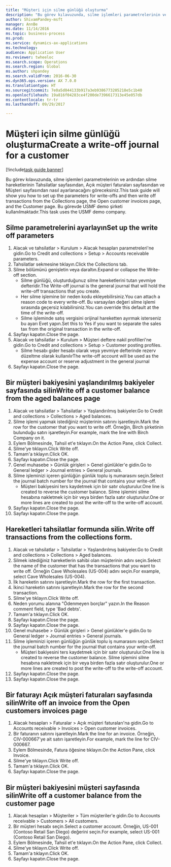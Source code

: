 ```yaml
--- 
title: "Müşteri için silme günlüğü oluşturma"
description: "Bu görev kılavuzunda, silme işlemleri parametrelerinin ve ardından silme hareketlerinin Tahsilatlar sayfasından, Açık müşteri faturaları sayfasından ve Müşteri sayfasından nasıl ayarlanacağını göreceksiniz."
author: ShivamPandey-msft
manager: AnnBe
ms.date: 11/14/2016
ms.topic: business-process
ms.prod: 
ms.service: dynamics-ax-applications
ms.technology: 
audience: Application User
ms.reviewer: twheeloc
ms.search.scope: Operations
ms.search.region: Global
ms.author: shpandey
ms.search.validFrom: 2016-06-30
ms.dyn365.ops.version: AX 7.0.0
ms.translationtype: HT
ms.sourcegitcommit: 7e0a5d044133b917a3eb9386773205218e5c1b40
ms.openlocfilehash: 19a816f04283ce4f200de7396617313e45e057db
ms.contentlocale: tr-tr
ms.lasthandoff: 09/29/2017

---
```

# <a name="create-a-write-off-journal-for-a-customer"></a><span data-ttu-id="0ea00-103">Müşteri için silme günlüğü oluşturma</span><span class="sxs-lookup"><span data-stu-id="0ea00-103">Create a write-off journal for a customer</span></span>

[!include[task guide banner](../../includes/task-guide-banner.md)]

<span data-ttu-id="0ea00-104">Bu görev kılavuzunda, silme işlemleri parametrelerinin ve ardından silme hareketlerinin Tahsilatlar sayfasından, Açık müşteri faturaları sayfasından ve Müşteri sayfasından nasıl ayarlanacağını göreceksiniz.</span><span class="sxs-lookup"><span data-stu-id="0ea00-104">This task guide will show you how to set up the parameters for write-offs and then write off transactions from the Collections page, the Open customer invoices page, and the Customer page.</span></span> <span data-ttu-id="0ea00-105">Bu görevde USMF demo şirketi kullanılmaktadır.</span><span class="sxs-lookup"><span data-stu-id="0ea00-105">This task uses the USMF demo company.</span></span>


## <a name="set-up-the-write-off-parameters"></a><span data-ttu-id="0ea00-106">Silme parametrelerini ayarlayın</span><span class="sxs-lookup"><span data-stu-id="0ea00-106">Set up the write off parameters</span></span>
1. <span data-ttu-id="0ea00-107">Alacak ve tahsilatlar > Kurulum > Alacak hesapları parametreleri'ne gidin.</span><span class="sxs-lookup"><span data-stu-id="0ea00-107">Go to Credit and collections > Setup > Accounts receivable parameters.</span></span>
2. <span data-ttu-id="0ea00-108">Tahsilatlar sekmesine tıklayın.</span><span class="sxs-lookup"><span data-stu-id="0ea00-108">Click the Collections tab.</span></span>
3. <span data-ttu-id="0ea00-109">Silme bölümünü genişletin veya daraltın.</span><span class="sxs-lookup"><span data-stu-id="0ea00-109">Expand or collapse the Write-off section.</span></span>
    * <span data-ttu-id="0ea00-110">Silme günlüğü, oluşturduğunuz silme hareketlerini tutan yevmiye defteridir.</span><span class="sxs-lookup"><span data-stu-id="0ea00-110">The Write-off journal is the general journal that will hold the write-off transactions that you create.</span></span>  
    * <span data-ttu-id="0ea00-111">Her silme işlemine bir neden kodu ekleyebilirsiniz.</span><span class="sxs-lookup"><span data-stu-id="0ea00-111">You can attach a reason code to every write-off.</span></span> <span data-ttu-id="0ea00-112">Bu varsayılan değeri silme işlemi sırasında geçersiz kılabilirsiniz.</span><span class="sxs-lookup"><span data-stu-id="0ea00-112">You can override this default at the time of the write-off.</span></span>  
    * <span data-ttu-id="0ea00-113">Silme işleminde satış vergisini orijinal hareketten ayırmak isterseniz bu ayarı Evet yapın.</span><span class="sxs-lookup"><span data-stu-id="0ea00-113">Set this to Yes if you want to separate the sales tax from the original transaction in the write-off.</span></span>  
4. <span data-ttu-id="0ea00-114">Sayfayı kapatın.</span><span class="sxs-lookup"><span data-stu-id="0ea00-114">Close the page.</span></span>
5. <span data-ttu-id="0ea00-115">Alacak ve tahsilatlar > Kurulum > Müşteri deftere nakil profilleri'ne gidin.</span><span class="sxs-lookup"><span data-stu-id="0ea00-115">Go to Credit and collections > Setup > Customer posting profiles.</span></span>
    * <span data-ttu-id="0ea00-116">Silme hesabı gider hesabı olarak veya yevmiye defterinde rezerv düzeltme olarak kullanılır</span><span class="sxs-lookup"><span data-stu-id="0ea00-116">The write-off account will be used as the expense account or reserve adjustment in the general journal</span></span>   
6. <span data-ttu-id="0ea00-117">Sayfayı kapatın.</span><span class="sxs-lookup"><span data-stu-id="0ea00-117">Close the page.</span></span>

## <a name="write-off-a-customer-balance-from-the-aged-balances-page"></a><span data-ttu-id="0ea00-118">Bir müşteri bakiyesini yaşlandırılmış bakiyeler sayfasında silin</span><span class="sxs-lookup"><span data-stu-id="0ea00-118">Write off a customer balance from the aged balances page</span></span>
1. <span data-ttu-id="0ea00-119">Alacak ve tahsilatlar > Tahsilatlar > Yaşlandırılmış bakiyeler.</span><span class="sxs-lookup"><span data-stu-id="0ea00-119">Go to Credit and collections > Collections > Aged balances.</span></span>
2. <span data-ttu-id="0ea00-120">Silme işlemi yapmak istediğiniz müşterinin satırını işaretleyin.</span><span class="sxs-lookup"><span data-stu-id="0ea00-120">Mark the row for the customer that you want to write off.</span></span> <span data-ttu-id="0ea00-121">Örneğin, Birch şirketinin bulunduğu satırı işaretleyin.</span><span class="sxs-lookup"><span data-stu-id="0ea00-121">For example, mark the line with Birch Company on it.</span></span>
3. <span data-ttu-id="0ea00-122">Eylem Bölmesinde, Tahsil et'e tıklayın.</span><span class="sxs-lookup"><span data-stu-id="0ea00-122">On the Action Pane, click Collect.</span></span>
4. <span data-ttu-id="0ea00-123">Silme'ye tıklayın.</span><span class="sxs-lookup"><span data-stu-id="0ea00-123">Click Write off.</span></span>
5. <span data-ttu-id="0ea00-124">Tamam'a tıklayın.</span><span class="sxs-lookup"><span data-stu-id="0ea00-124">Click OK.</span></span>
6. <span data-ttu-id="0ea00-125">Sayfayı kapatın.</span><span class="sxs-lookup"><span data-stu-id="0ea00-125">Close the page.</span></span>
7. <span data-ttu-id="0ea00-126">Genel muhasebe > Günlük girişleri > Genel günlükler'e gidin.</span><span class="sxs-lookup"><span data-stu-id="0ea00-126">Go to General ledger > Journal entries > General journals.</span></span>
8. <span data-ttu-id="0ea00-127">Silme işleminizi içeren günlüğün günlük toplu iş numarasını seçin.</span><span class="sxs-lookup"><span data-stu-id="0ea00-127">Select the journal batch number for the journal that contains your write-off.</span></span>
    * <span data-ttu-id="0ea00-128">Müşteri bakiyesini ters kaydetmek için bir satır oluşturulur.</span><span class="sxs-lookup"><span data-stu-id="0ea00-128">One line is created to reverse the customer balance.</span></span> <span data-ttu-id="0ea00-129">Silme işlemini silme hesabına nakletmek için bir veya birden fazla satır oluşturulur.</span><span class="sxs-lookup"><span data-stu-id="0ea00-129">One or more lines are created to post the write-off to the write-off account.</span></span>  
9. <span data-ttu-id="0ea00-130">Sayfayı kapatın.</span><span class="sxs-lookup"><span data-stu-id="0ea00-130">Close the page.</span></span>
10. <span data-ttu-id="0ea00-131">Sayfayı kapatın.</span><span class="sxs-lookup"><span data-stu-id="0ea00-131">Close the page.</span></span>

## <a name="write-off-transactions-from-the-collections-form"></a><span data-ttu-id="0ea00-132">Hareketleri tahsilatlar formunda silin.</span><span class="sxs-lookup"><span data-stu-id="0ea00-132">Write off transactions from the collections form.</span></span>
1. <span data-ttu-id="0ea00-133">Alacak ve tahsilatlar > Tahsilatlar > Yaşlandırılmış bakiyeler.</span><span class="sxs-lookup"><span data-stu-id="0ea00-133">Go to Credit and collections > Collections > Aged balances.</span></span>
2. <span data-ttu-id="0ea00-134">Silmek istediğiniz hareketlerin sahibi olan müşterinin adını seçin.</span><span class="sxs-lookup"><span data-stu-id="0ea00-134">Select the name of the customer that has the transactions that you want to write off.</span></span> <span data-ttu-id="0ea00-135">Örneğin Cave Wholesales (US-004) adını seçin.</span><span class="sxs-lookup"><span data-stu-id="0ea00-135">For example, select Cave Wholesales (US-004).</span></span>
3. <span data-ttu-id="0ea00-136">İlk hareketin satırını işaretleyin.</span><span class="sxs-lookup"><span data-stu-id="0ea00-136">Mark the row for the first transaction.</span></span>
4. <span data-ttu-id="0ea00-137">İkinci hareketin satırını işaretleyin.</span><span class="sxs-lookup"><span data-stu-id="0ea00-137">Mark the row for the second transaction.</span></span>
5. <span data-ttu-id="0ea00-138">Silme'ye tıklayın.</span><span class="sxs-lookup"><span data-stu-id="0ea00-138">Click Write off.</span></span>
6. <span data-ttu-id="0ea00-139">Neden yorumu alanına "Ödenmeyen borçlar" yazın.</span><span class="sxs-lookup"><span data-stu-id="0ea00-139">In the Reason comment field, type 'Bad debts'.</span></span>
7. <span data-ttu-id="0ea00-140">Tamam'a tıklayın.</span><span class="sxs-lookup"><span data-stu-id="0ea00-140">Click OK.</span></span>
8. <span data-ttu-id="0ea00-141">Sayfayı kapatın.</span><span class="sxs-lookup"><span data-stu-id="0ea00-141">Close the page.</span></span>
9. <span data-ttu-id="0ea00-142">Sayfayı kapatın.</span><span class="sxs-lookup"><span data-stu-id="0ea00-142">Close the page.</span></span>
10. <span data-ttu-id="0ea00-143">Genel muhasebe > Günlük girişleri > Genel günlükler'e gidin.</span><span class="sxs-lookup"><span data-stu-id="0ea00-143">Go to General ledger > Journal entries > General journals.</span></span>
11. <span data-ttu-id="0ea00-144">Silme işleminizi içeren günlüğün günlük toplu iş numarasını seçin.</span><span class="sxs-lookup"><span data-stu-id="0ea00-144">Select the journal batch number for the journal that contains your write-off.</span></span>
    * <span data-ttu-id="0ea00-145">Müşteri bakiyesini ters kaydetmek için bir satır oluşturulur.</span><span class="sxs-lookup"><span data-stu-id="0ea00-145">One line is created to reverse the customer balance.</span></span> <span data-ttu-id="0ea00-146">Silme işlemini silme hesabına nakletmek için bir veya birden fazla satır oluşturulur.</span><span class="sxs-lookup"><span data-stu-id="0ea00-146">One or more lines are created to post the write-off to the write-off account.</span></span>  
12. <span data-ttu-id="0ea00-147">Sayfayı kapatın.</span><span class="sxs-lookup"><span data-stu-id="0ea00-147">Close the page.</span></span>
13. <span data-ttu-id="0ea00-148">Sayfayı kapatın.</span><span class="sxs-lookup"><span data-stu-id="0ea00-148">Close the page.</span></span>

## <a name="write-off-an-invoice-from-the-open-customers-invoices-page"></a><span data-ttu-id="0ea00-149">Bir faturayı Açık müşteri faturaları sayfasında silin</span><span class="sxs-lookup"><span data-stu-id="0ea00-149">Write off an invoice from the Open customers invoices page</span></span>
1. <span data-ttu-id="0ea00-150">Alacak hesapları > Faturalar > Açık müşteri faturaları'na gidin.</span><span class="sxs-lookup"><span data-stu-id="0ea00-150">Go to Accounts receivable > Invoices > Open customer invoices.</span></span>
2. <span data-ttu-id="0ea00-151">Bir faturanın satırını işaretleyin.</span><span class="sxs-lookup"><span data-stu-id="0ea00-151">Mark the line for an invoice.</span></span> <span data-ttu-id="0ea00-152">Örneğin, CIV-000667'ye ait satırı işaretleyin.</span><span class="sxs-lookup"><span data-stu-id="0ea00-152">For example, mark the line for CIV-000667.</span></span>
3. <span data-ttu-id="0ea00-153">Eylem Bölmesinde, Fatura öğesine tıklayın.</span><span class="sxs-lookup"><span data-stu-id="0ea00-153">On the Action Pane, click Invoice.</span></span>
4. <span data-ttu-id="0ea00-154">Silme'ye tıklayın.</span><span class="sxs-lookup"><span data-stu-id="0ea00-154">Click Write off.</span></span>
5. <span data-ttu-id="0ea00-155">Tamam'a tıklayın.</span><span class="sxs-lookup"><span data-stu-id="0ea00-155">Click OK.</span></span>
6. <span data-ttu-id="0ea00-156">Sayfayı kapatın.</span><span class="sxs-lookup"><span data-stu-id="0ea00-156">Close the page.</span></span>

## <a name="write-off-a-customer-balance-from-the-customer-page"></a><span data-ttu-id="0ea00-157">Bir müşteri bakiyesini müşteri sayfasında silin</span><span class="sxs-lookup"><span data-stu-id="0ea00-157">Write off a customer balance from the customer page</span></span>
1. <span data-ttu-id="0ea00-158">Alacak hesapları > Müşteriler > Tüm müşteriler'e gidin.</span><span class="sxs-lookup"><span data-stu-id="0ea00-158">Go to Accounts receivable > Customers > All customers.</span></span>
2. <span data-ttu-id="0ea00-159">Bir müşteri hesabı seçin.</span><span class="sxs-lookup"><span data-stu-id="0ea00-159">Select a customer account.</span></span> <span data-ttu-id="0ea00-160">Örneğin, US-001 (Contoso Retail San Diego) değerini seçin.</span><span class="sxs-lookup"><span data-stu-id="0ea00-160">For example, select US-001 (Contoso Retail San Diego).</span></span>
3. <span data-ttu-id="0ea00-161">Eylem Bölmesinde, Tahsil et'e tıklayın.</span><span class="sxs-lookup"><span data-stu-id="0ea00-161">On the Action Pane, click Collect.</span></span>
4. <span data-ttu-id="0ea00-162">Silme'ye tıklayın.</span><span class="sxs-lookup"><span data-stu-id="0ea00-162">Click Write off.</span></span>
5. <span data-ttu-id="0ea00-163">Tamam'a tıklayın.</span><span class="sxs-lookup"><span data-stu-id="0ea00-163">Click OK.</span></span>
6. <span data-ttu-id="0ea00-164">Sayfayı kapatın.</span><span class="sxs-lookup"><span data-stu-id="0ea00-164">Close the page.</span></span>


